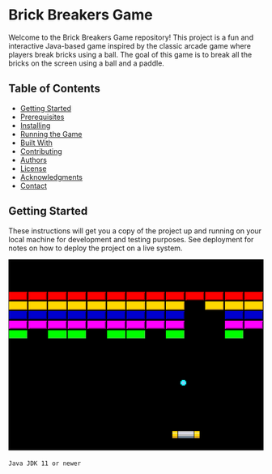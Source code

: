 # Brick Breakers Game

Welcome to the Brick Breakers Game repository! This project is a fun and interactive Java-based game inspired by the classic arcade game where players break bricks using a ball. The goal of this game is to break all the bricks on the screen using a ball and a paddle.

## Table of Contents
- [Getting Started](#getting-started)
- [Prerequisites](#prerequisites)
- [Installing](#installing)
- [Running the Game](#running-the-game)
- [Built With](#built-with)
- [Contributing](#contributing)
- [Authors](#authors)
- [License](#license)
- [Acknowledgments](#acknowledgments)
- [Contact](#contact)

## Getting Started

These instructions will get you a copy of the project up and running on your local machine for development and testing purposes. See deployment for notes on how to deploy the project on a live system.

![App Screenshot](https://github.com/amit862/Brick-Breakers-Game/blob/master/gist.png)


```bash
Java JDK 11 or newer



